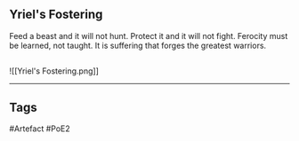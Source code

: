 ## Yriel's Fostering
Feed a beast and it will not hunt.
Protect it and it will not fight.
Ferocity must be learned, not taught.
It is suffering that forges the greatest warriors.
##
![[Yriel's Fostering.png]]

---
## Tags
#Artefact
#PoE2